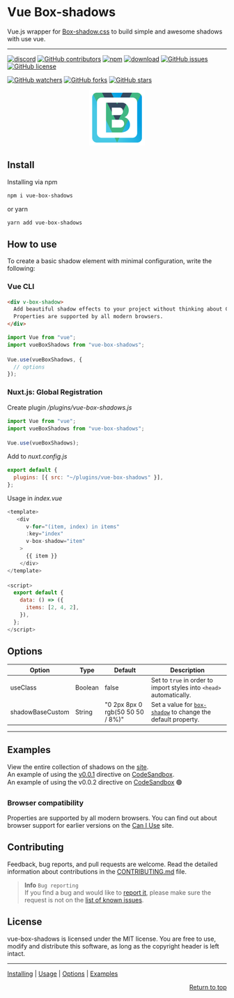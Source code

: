 # Vue Box-shadows

Vue.js wrapper for [Box-shadow.css][bsh-repo] to build simple and awesome shadows with use vue.

---

[![discord][discord-img]][discord]
[![GitHub contributors][contributors-img]][contributors]
[![npm][npm-img]][npm]
[![download][download-img]][download]
[![GitHub issues][issues-img]][issues]
[![GitHub license][license-img]][license]

[![GitHub watchers](https://img.shields.io/github/watchers/andrejsharapov/vue-box-shadows?style=social)][watchers]
[![GitHub forks](https://img.shields.io/github/forks/andrejsharapov/vue-box-shadows.svg?style=social&)][forks]
[![GitHub stars](https://img.shields.io/github/stars/andrejsharapov/vue-box-shadows.svg?style=social)][stars]

<p align="center">
<img alt="vue-box-shadows" width="128" height="128" src="https://raw.githubusercontent.com/andrejsharapov/vue-box-shadows/master/src/logo.png">
</p>

## Install

Installing via npm

```bash
npm i vue-box-shadows
```

or yarn

```bash
yarn add vue-box-shadows
```

## How to use

To create a basic shadow element with minimal configuration, write the following:

### Vue CLI

```html
<div v-box-shadow>
  Add beautiful shadow effects to your project without thinking about CSS.
  Properties are supported by all modern browsers.
</div>
```

```js
import Vue from "vue";
import vueBoxShadows from "vue-box-shadows";

Vue.use(vueBoxShadows, {
  // options
});
```

### Nuxt.js: Global Registration

Create plugin _/plugins/vue-box-shadows.js_

```js
import Vue from "vue";
import vueBoxShadows from "vue-box-shadows";

Vue.use(vueBoxShadows);
```

Add to _nuxt.config.js_

```js
export default {
  plugins: [{ src: "~/plugins/vue-box-shadows" }],
};
```

Usage in _index.vue_

```js
<template>
   <div
      v-for="(item, index) in items"
      :key="index"
      v-box-shadow="item"
    >
      {{ item }}
    </div>
</template>

<script>
  export default {
    data: () => ({
      items: [2, 4, 2],
    }),
  };
</script>
```

## Options

| Option           | Type    | Default                          | Description                                                          |
| ---------------- | ------- | -------------------------------- | -------------------------------------------------------------------- |
| useClass         | Boolean | false                            | Set to `true` in order to import styles into `<head>` automatically. |
| shadowBaseCustom | String  | "0 2px 8px 0 rgb(50 50 50 / 8%)" | Set a value for [`box-shadow`][docs] to change the default property. |

---

## Examples

View the entire collection of shadows on the [site][collection].  
An example of using the [v0.0.1](https://github.com/andrejsharapov/vue-box-shadows/discussions/7#discussioncomment-3175104) directive on [CodeSandbox][codesandbox-01].  
An example of using the v0.0.2 directive on [CodeSandbox][codesandbox-02] :green_circle:

### Browser compatibility

Properties are supported by all modern browsers. You can find out about browser support for earlier versions on the [Can I Use][caniuse] site.

## Contributing

Feedback, bug reports, and pull requests are welcome. Read the detailed information about contributions in the [CONTRIBUTING.md][contributing] file.

> **Info** `Bug reporting`  
> If you find a bug and would like to [report it][bug-report], please make sure the request is not on the [list of known issues][bugs].

## License

vue-box-shadows is licensed under the MIT license. You are free to use, modify and distribute this software, as long as the copyright header is left intact.

---

<a href="#install">Installing</a> | <a href="#how-to-use">Usage</a> | <a href="#options">Options</a> | <a href="#examples">Examples</a>

<p align="right">
<a href="#vue-box-shadows">Return to top</a>
</p>

[bsh-repo]: https://github.com/madeas/box-shadows.css
[collection]: https://madeas.github.io/box-shadows/
[codesandbox-01]: https://codesandbox.io/s/vue-box-shadows-0-0-1-ukvpi1
[codesandbox-02]: https://codesandbox.io/s/vue-box-shadows-0-0-2-j5fx1i
[caniuse]: https://caniuse.com/?search=box-shadow

<!--  -->

[docs]: https://developer.mozilla.org/en-US/docs/Web/CSS/box-shadow
[contributing]: https://github.com/andrejsharapov/vue-box-shadows/blob/master/CONTRIBUTING.md
[testing]: https://github.com/andrejsharapov/vue-box-shadows/discussions/8
[bugs]: https://github.com/andrejsharapov/vue-box-shadows/issues?q=is%3Aissue+is%3Aopen+sort%3Aupdated-desc+label%3ABugfix
[bug-report]: https://github.com/andrejsharapov/vue-box-shadows/issues/new?labels=Bug+report&template=bug_report.md+

<!--  -->

[discord]: https://discord.gg/XtT4Hdf3
[discord-img]: https://img.shields.io/badge/discord-channel-5865f2.svg

<!--  -->

[npm]: https://www.npmjs.com/package/vue-box-shadows
[npm-img]: https://img.shields.io/npm/v/vue-box-shadows?color=c53635
[download]: https://npm-stat.com/charts.html?package=vue-box-shadows
[download-img]: https://img.shields.io/npm/dm/vue-box-shadows.svg
[license]: https://github.com/andrejsharapov/vue-box-shadows/blob/master/LICENSE
[license-img]: https://img.shields.io/github/license/andrejsharapov/vue-box-shadows.svg
[issues]: https://github.com/andrejsharapov/vue-box-shadows/issues/
[issues-img]: https://img.shields.io/github/issues/andrejsharapov/vue-box-shadows.svg
[contributors]: https://github.com/andrejsharapov/vue-box-shadows/graphs/contributors/
[contributors-img]: https://img.shields.io/github/contributors/andrejsharapov/vue-box-shadows?color=fd7e17

<!--  -->

[watchers]: https://github.com/andrejsharapov/vue-box-shadows/watchers/
[forks]: https://github.com/andrejsharapov/vue-box-shadows/network/
[stars]: https://github.com/andrejsharapov/vue-box-shadows/stargazers/
